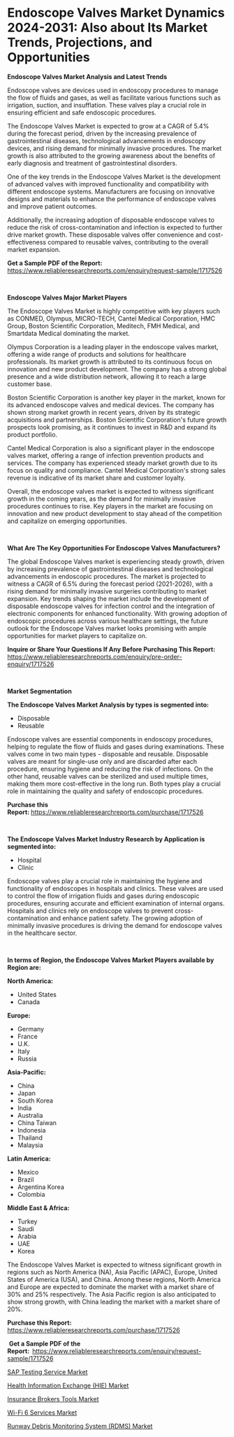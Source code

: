 <p><h1>Endoscope Valves Market Dynamics 2024-2031: Also about Its Market Trends, Projections, and Opportunities</h1></p><p><strong>Endoscope Valves Market Analysis and Latest Trends</strong></p>
<p><p>Endoscope valves are devices used in endoscopy procedures to manage the flow of fluids and gases, as well as facilitate various functions such as irrigation, suction, and insufflation. These valves play a crucial role in ensuring efficient and safe endoscopic procedures.</p><p>The Endoscope Valves Market is expected to grow at a CAGR of 5.4% during the forecast period, driven by the increasing prevalence of gastrointestinal diseases, technological advancements in endoscopy devices, and rising demand for minimally invasive procedures. The market growth is also attributed to the growing awareness about the benefits of early diagnosis and treatment of gastrointestinal disorders.</p><p>One of the key trends in the Endoscope Valves Market is the development of advanced valves with improved functionality and compatibility with different endoscope systems. Manufacturers are focusing on innovative designs and materials to enhance the performance of endoscope valves and improve patient outcomes.</p><p>Additionally, the increasing adoption of disposable endoscope valves to reduce the risk of cross-contamination and infection is expected to further drive market growth. These disposable valves offer convenience and cost-effectiveness compared to reusable valves, contributing to the overall market expansion.</p></p>
<p><strong>Get a Sample PDF of the Report:&nbsp;</strong> <a href="https://www.reliableresearchreports.com/enquiry/request-sample/1717526">https://www.reliableresearchreports.com/enquiry/request-sample/1717526</a></p>
<p>&nbsp;</p>
<p><strong>Endoscope Valves Major Market Players</strong></p>
<p><p>The Endoscope Valves Market is highly competitive with key players such as CONMED, Olympus, MICRO-TECH, Cantel Medical Corporation, HMC Group, Boston Scientific Corporation, Meditech, FMH Medical, and Smartdata Medical dominating the market. </p><p>Olympus Corporation is a leading player in the endoscope valves market, offering a wide range of products and solutions for healthcare professionals. Its market growth is attributed to its continuous focus on innovation and new product development. The company has a strong global presence and a wide distribution network, allowing it to reach a large customer base.</p><p>Boston Scientific Corporation is another key player in the market, known for its advanced endoscope valves and medical devices. The company has shown strong market growth in recent years, driven by its strategic acquisitions and partnerships. Boston Scientific Corporation's future growth prospects look promising, as it continues to invest in R&D and expand its product portfolio.</p><p>Cantel Medical Corporation is also a significant player in the endoscope valves market, offering a range of infection prevention products and services. The company has experienced steady market growth due to its focus on quality and compliance. Cantel Medical Corporation's strong sales revenue is indicative of its market share and customer loyalty.</p><p>Overall, the endoscope valves market is expected to witness significant growth in the coming years, as the demand for minimally invasive procedures continues to rise. Key players in the market are focusing on innovation and new product development to stay ahead of the competition and capitalize on emerging opportunities.</p></p>
<p>&nbsp;</p>
<p><strong>What Are The Key Opportunities For Endoscope Valves Manufacturers?</strong></p>
<p><p>The global Endoscope Valves market is experiencing steady growth, driven by increasing prevalence of gastrointestinal diseases and technological advancements in endoscopic procedures. The market is projected to witness a CAGR of 6.5% during the forecast period (2021-2026), with a rising demand for minimally invasive surgeries contributing to market expansion. Key trends shaping the market include the development of disposable endoscope valves for infection control and the integration of electronic components for enhanced functionality. With growing adoption of endoscopic procedures across various healthcare settings, the future outlook for the Endoscope Valves market looks promising with ample opportunities for market players to capitalize on.</p></p>
<p><strong>Inquire or Share Your Questions If Any Before Purchasing This Report:</strong> <a href="https://www.reliableresearchreports.com/enquiry/pre-order-enquiry/1717526">https://www.reliableresearchreports.com/enquiry/pre-order-enquiry/1717526</a></p>
<p>&nbsp;</p>
<p><strong>Market Segmentation</strong></p>
<p><strong>The Endoscope Valves Market Analysis by types is segmented into:</strong></p>
<p><ul><li>Disposable</li><li>Reusable</li></ul></p>
<p><p>Endoscope valves are essential components in endoscopy procedures, helping to regulate the flow of fluids and gases during examinations. These valves come in two main types - disposable and reusable. Disposable valves are meant for single-use only and are discarded after each procedure, ensuring hygiene and reducing the risk of infections. On the other hand, reusable valves can be sterilized and used multiple times, making them more cost-effective in the long run. Both types play a crucial role in maintaining the quality and safety of endoscopic procedures.</p></p>
<p><strong>Purchase this Report:&nbsp;</strong><a href="https://www.reliableresearchreports.com/purchase/1717526">https://www.reliableresearchreports.com/purchase/1717526</a></p>
<p>&nbsp;</p>
<p><strong>The Endoscope Valves Market Industry Research by Application is segmented into:</strong></p>
<p><ul><li>Hospital</li><li>Clinic</li></ul></p>
<p><p>Endoscope valves play a crucial role in maintaining the hygiene and functionality of endoscopes in hospitals and clinics. These valves are used to control the flow of irrigation fluids and gases during endoscopic procedures, ensuring accurate and efficient examination of internal organs. Hospitals and clinics rely on endoscope valves to prevent cross-contamination and enhance patient safety. The growing adoption of minimally invasive procedures is driving the demand for endoscope valves in the healthcare sector.</p></p>
<p>&nbsp;</p>
<p><strong>In terms of Region, the Endoscope Valves Market Players available by Region are:</strong></p>
<p>
    <p> <strong> North America: </strong>
        <ul>
            <li>United States</li>
            <li>Canada</li>
        </ul>
        </p> 
    <p> <strong> Europe: </strong>
        <ul>
            <li>Germany</li>
            <li>France</li>
            <li>U.K.</li>
            <li>Italy</li>
            <li>Russia</li>
        </ul>
        </p> 
    <p> <strong> Asia-Pacific: </strong>
        <ul>
            <li>China</li>
            <li>Japan</li>
            <li>South Korea</li>
            <li>India</li>
            <li>Australia</li>
            <li>China Taiwan</li>
            <li>Indonesia</li>
            <li>Thailand</li>
            <li>Malaysia</li>
        </ul>
        </p> 
    <p> <strong> Latin America: </strong>
        <ul>
            <li>Mexico</li>
            <li>Brazil</li>
            <li>Argentina Korea</li>
            <li>Colombia</li>
        </ul>
        </p> 
    <p> <strong> Middle East & Africa: </strong>
        <ul>
            <li>Turkey</li>
            <li>Saudi</li>
            <li>Arabia</li>
            <li>UAE</li>
            <li>Korea</li>
        </ul>
    </p>
    </p>
<p><p>The Endoscope Valves Market is expected to witness significant growth in regions such as North America (NA), Asia Pacific (APAC), Europe, United States of America (USA), and China. Among these regions, North America and Europe are expected to dominate the market with a market share of 30% and 25% respectively. The Asia Pacific region is also anticipated to show strong growth, with China leading the market with a market share of 20%.</p></p>
<p><strong>Purchase this Report: </strong><a href="https://www.reliableresearchreports.com/purchase/1717526">https://www.reliableresearchreports.com/purchase/1717526</a></p>
<p>&nbsp;<strong>Get a Sample PDF of the Report:&nbsp;&nbsp;</strong><a href="https://www.reliableresearchreports.com/enquiry/request-sample/1717526">https://www.reliableresearchreports.com/enquiry/request-sample/1717526</a></p>
<p><strong></strong></p>
<p><p><a href="https://medium.com/@avaalsop666/sap-testing-service-market-size-reveals-the-best-marketing-channels-in-global-industry-97ed855cfa7a">SAP Testing Service Market</a></p><p><a href="https://medium.com/@waltercruz6g/health-information-exchange-hie-market-competitive-analysis-market-trends-and-forecast-to-2031-97ff742f93ff">Health Information Exchange (HIE) Market</a></p><p><a href="https://medium.com/@avaalsop666/insurance-brokers-tools-market-the-key-to-successful-business-strategy-forecast-till-2031-8de00c61954b">Insurance Brokers Tools Market</a></p><p><a href="https://medium.com/@dexterhayes2023/wi-fi-6-services-market-size-reveals-the-best-marketing-channels-in-global-industry-ed45020c730c">Wi-Fi 6 Services Market</a></p><p><a href="https://medium.com/@waltercruz6g/decoding-runway-debris-monitoring-system-rdms-market-metrics-market-share-trends-and-growth-58d1eba1ce9b">Runway Debris Monitoring System (RDMS) Market</a></p></p>